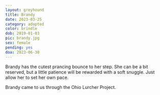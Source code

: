 ```yaml
---
layout: greyhound
title: Brandy
date: 2023-03-25
category: adopted
color: brindle
dob: 2019-01-03
pic: brandy.jpg
sex: female
pending: yes
doa: 2023-06-30
---
```

Brandy has the cutest prancing bounce to her step. She can be a bit reserved, but a little patience will be rewarded with a soft snuggle. Just allow her to set her own pace. 

Brandy came to us through the Ohio Lurcher Project. 
